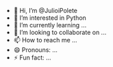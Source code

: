 - 👋 Hi, I’m @JulioiPolete
- 👀 I’m interested in Python
- 🌱 I’m currently learning ...
- 💞️ I’m looking to collaborate on ...
- 📫 How to reach me ...
- 😄 Pronouns: ...
- ⚡ Fun fact: ...

<!---
JulioiPolete/JulioiPolete is a ✨ special ✨ repository because its `README.md` (this file) appears on your GitHub profile.
You can click the Preview link to take a look at your changes.
--->
